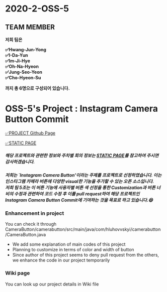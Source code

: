 # 2020-2-OSS-5


## TEAM MEMBER
**저희 팀은** <br>

**&#9989;Hwang-Jun-Yong<br>
&#9989;I-Da-Yun<br>
&#9989;Im-Ji-Hye<br>
&#9989;Oh-Na-Hyeon<br>
&#9989;Jung-Seo-Yeon<br>
&#9989;Cho-Hyeon-Su<br>**

**까지 총 6명으로 구성되어 있습니다.** <br>



# OSS-5's Project : Instagram Camera Button Commit

[&#9989;PROJECT Github Page](https://github.com/hluhovskyi/CameraButton?utm_source=android-arsenal.com&utm_medium=referral&utm_campaign=6877)

[&#9989;STATIC PAGE](https://20-2-skku-oss.github.io/2020-2-OSS-5/)<br>

##### 해당 프로젝트와 관련한 정보와 주차별 회의 정보는 [STATIC PAGE](https://20-2-skku-oss.github.io/2020-2-OSS-5/)를 참고하여 주시면 감사하겠습니다.<br>

***저희는 `Instagram Camera Button'이라는 주제를 프로젝트로 선정하였습니다. 이는 인스타그램 카메라 버튼에 다양한 visual한 기능을 추가할 수 있는 오픈 소스입니다.<br>
저희 팀 5조는 이 버튼 기능에 사용자별 버튼 색 선정을 통한 Customization과 버튼 너비의 수정과 관련하여 코드 수정 후 이를 pull request하여 해당 프로젝트인 Instagram Camera Button Commit에 기여하는 것을 목표로 하고 있습니다.:smile:***


### Enhancement in project
You can check it through CameraButton/camerabutton/src/main/java/com/hluhovvskyi/camerabutton/CameraButton.java
- We add some explanation of main codes of this project
- Planning to customize in terms of color and width of button
- Since author of this project seems to deny pull request from the others, we enhance the code in our project temporarily


### Wiki page
You can look up our project details in Wiki file
